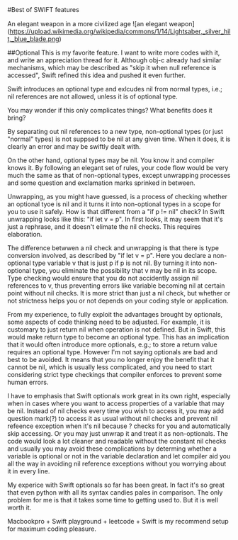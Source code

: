 #Best of SWIFT features　

An elegant weapon in a more civilized age
![an elegant weapon] (https://upload.wikimedia.org/wikipedia/commons/1/14/Lightsaber,_silver_hilt,_blue_blade.png)

##Optional
This is my favorite feature. I want to write more codes with it, and write an appreciation thread for it.
Although obj-c already had similar mechanisms, which may be described as "skip it when null reference is accessed", 
Swift refined this idea and pushed it even further. 

Swift introduces an optional type and exlcudes nil from normal types,
i.e.; nil references are not allowed, unless it is of optional type. 

You may wonder if this only complicates things? What benefits does it bring? 

By separating out nil references to a new type, non-optional types (or just "normal" types) is not suppsed to be nil at any given time.
When it does, it is clearly an error and may be swiftly dealt with.

On the other hand, optional types may be nil. You know it and compiler knows it. 
By following an elegant set of rules, your code flow would be very much the same as that of non-optional types, except unwrapping processes and some question and exclamation marks sprinked in between.

Unwrapping, as you might have guessed, is a process of checking whether an optional tyoe is nil and it turns it into non-optional types in a scope for you to use it safely. How is that different from a "if p != nil" check? In Swift unwrapping looks like this:
"if let v = p". In first looks, it may seem that it's just a rephrase, and it doesn't elimate the nil checks. This requires elaboration.

The difference betwwen a nil check and unwrapping is that there is type conversion involved, as described by "if let v = p". 
Here you declare a non-optional type variable v that is just p if p is not nil. By turning it into non-optional type, you eliminate 
the possibility that v may be nil in its scope. Type checking would ensure that you do not accidently assign nil references to v, 
thus preventing errors like variable becoming nil at certain point without nil checks. It is more strict than just a nil check,
but whether or not strictness helps you or not depends on your coding style or application.

From my experience, to fully exploit the advantages brought by optionals, some aspects of code thinking need to be adjusted.
For example, it is customary to just return nil when operation is not defined. But in Swift, this would make return type to become
an optional type. This has an implication that it would often introduce more optionals, e.g.; to store a return value requires an optional type. However I'm not saying optionals are bad and best to be avoided. It means that you no longer enjoy the benefit that it cannot be nil, which is usually less complicated, and you need to start considering strict type checkings that compiler enforces to 
prevent some human errors. 

I have to emphasis that Swift optionals work great in its own right, especially when in cases where you 
want to access properties of a variable that may be nil. Instead of nil checks every time you wish to access it, you may add question
mark(?) to access it as usual without nil checks and prevent nil refeence exception when it's nil because ? checks for you and automatically skip accessing. Or you may just unwrap it and treat it as non-optionals. The code would look a lot cleaner and readable without the constant nil checks and usually you may avoid these complications by determing whether a variable is optional or not in the variable declaration and let compiler aid you all the way in avoiding nil reference exceptions without you worrying about it in every line.

My experice with Swift optionals so far has been great. In fact it's so great that even python with all its syntax candies pales in comparison. The only problem for me is that it takes some time to getting used to. But it is well worth it. 

Macbookpro + Swift playground + leetcode + Swift is my recommend setup for maximum coding pleasure.
